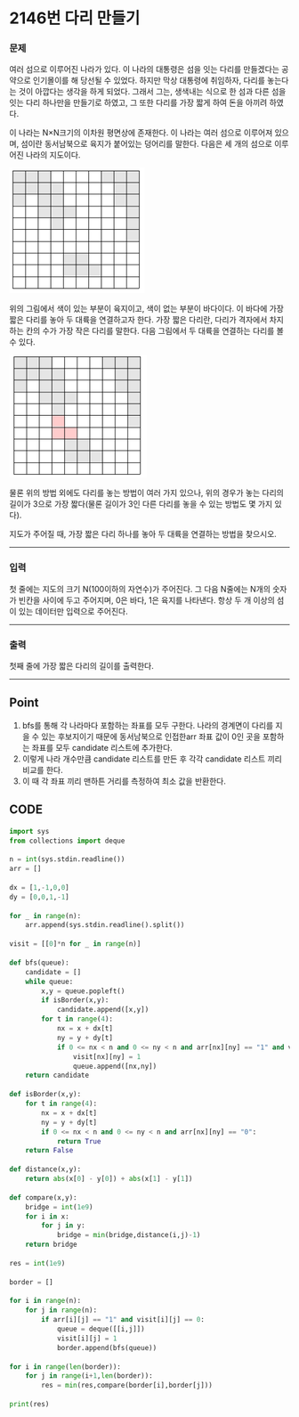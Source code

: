 # 2146번 다리 만들기



### 문제



여러 섬으로 이루어진 나라가 있다. 이 나라의 대통령은 섬을 잇는 다리를 만들겠다는 공약으로 인기몰이를 해 당선될 수 있었다. 하지만 막상 대통령에 취임하자, 다리를 놓는다는 것이 아깝다는 생각을 하게 되었다. 그래서 그는, 생색내는 식으로 한 섬과 다른 섬을 잇는 다리 하나만을 만들기로 하였고, 그 또한 다리를 가장 짧게 하여 돈을 아끼려 하였다.

이 나라는 N×N크기의 이차원 평면상에 존재한다. 이 나라는 여러 섬으로 이루어져 있으며, 섬이란 동서남북으로 육지가 붙어있는 덩어리를 말한다. 다음은 세 개의 섬으로 이루어진 나라의 지도이다.

![img](2146.assets/bri.PNG)

위의 그림에서 색이 있는 부분이 육지이고, 색이 없는 부분이 바다이다. 이 바다에 가장 짧은 다리를 놓아 두 대륙을 연결하고자 한다. 가장 짧은 다리란, 다리가 격자에서 차지하는 칸의 수가 가장 작은 다리를 말한다. 다음 그림에서 두 대륙을 연결하는 다리를 볼 수 있다.

![img](2146.assets/b2.PNG)

물론 위의 방법 외에도 다리를 놓는 방법이 여러 가지 있으나, 위의 경우가 놓는 다리의 길이가 3으로 가장 짧다(물론 길이가 3인 다른 다리를 놓을 수 있는 방법도 몇 가지 있다).

지도가 주어질 때, 가장 짧은 다리 하나를 놓아 두 대륙을 연결하는 방법을 찾으시오.



---

### 입력



첫 줄에는 지도의 크기 N(100이하의 자연수)가 주어진다. 그 다음 N줄에는 N개의 숫자가 빈칸을 사이에 두고 주어지며, 0은 바다, 1은 육지를 나타낸다. 항상 두 개 이상의 섬이 있는 데이터만 입력으로 주어진다.

---

### 출력



첫째 줄에 가장 짧은 다리의 길이를 출력한다.

---

## Point



1. bfs를 통해 각 나라마다 포함하는 좌표를 모두 구한다. 나라의 경계면이 다리를 지을 수 있는 후보지이기 때문에 동서남북으로 인접한arr 좌표 값이 0인 곳을 포함하는 좌표를 모두 candidate 리스트에 추가한다.
2. 이렇게 나라 개수만큼 candidate 리스트를 만든 후 각각 candidate 리스트 끼리 비교를 한다.
3. 이 때 각 좌표 끼리 맨하튼 거리를 측정하여 최소 값을 반환한다. 



## CODE

```python
import sys
from collections import deque

n = int(sys.stdin.readline())
arr = []

dx = [1,-1,0,0]
dy = [0,0,1,-1]

for _ in range(n):
    arr.append(sys.stdin.readline().split())

visit = [[0]*n for _ in range(n)]

def bfs(queue):
    candidate = []
    while queue:
        x,y = queue.popleft()
        if isBorder(x,y):
            candidate.append([x,y])
        for t in range(4):
            nx = x + dx[t]
            ny = y + dy[t]
            if 0 <= nx < n and 0 <= ny < n and arr[nx][ny] == "1" and visit[nx][ny] == 0:
                visit[nx][ny] = 1
                queue.append([nx,ny])
    return candidate

def isBorder(x,y):
    for t in range(4):
        nx = x + dx[t]
        ny = y + dy[t]
        if 0 <= nx < n and 0 <= ny < n and arr[nx][ny] == "0":
            return True
    return False

def distance(x,y):
    return abs(x[0] - y[0]) + abs(x[1] - y[1])

def compare(x,y):
    bridge = int(1e9)
    for i in x:
        for j in y:
            bridge = min(bridge,distance(i,j)-1)
    return bridge

res = int(1e9)

border = []

for i in range(n):
    for j in range(n):
        if arr[i][j] == "1" and visit[i][j] == 0:
            queue = deque([[i,j]])
            visit[i][j] = 1
            border.append(bfs(queue))

for i in range(len(border)):
    for j in range(i+1,len(border)):
        res = min(res,compare(border[i],border[j]))

print(res)
```

